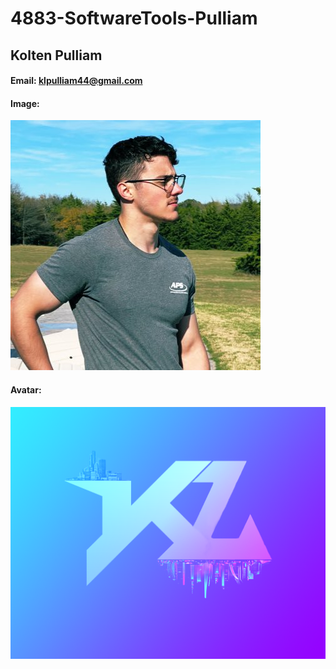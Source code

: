# 4883-SoftwareTools-Pulliam
## Kolten Pulliam
#### Email: klpulliam44@gmail.com
#### Image:
![Kolten Pulliam](images/Home.jpg)
#### Avatar:
![Avatar](images/KL.png)
